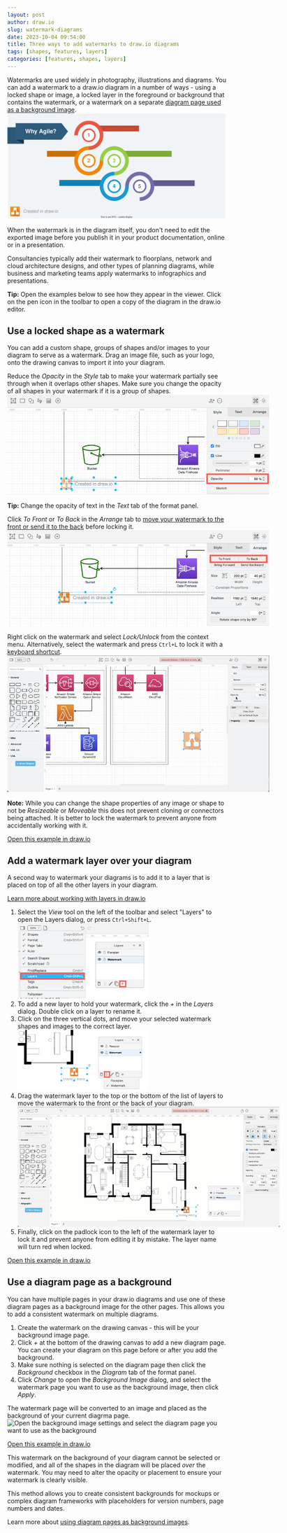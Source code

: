 ```yaml
---
layout: post
author: draw.io
slug: watermark-diagrams
date: 2023-10-04 09:54:00
title: Three ways to add watermarks to draw.io diagrams
tags: [shapes, features, layers]
categories: [features, shapes, layers]
---
```


Watermarks are used widely in photography, illustrations and diagrams. You can add a watermark to a draw.io diagram in a number of ways - using a locked shape or image, a locked layer in the foreground or background that contains the watermark, or a watermark on a separate [diagram page used as a background image](/doc/faq/background-diagram.html).
<br /><img src="/assets/img/blog/watermark-infographic-example.svg" style="width=100%;max-width:500px;height:auto;" alt="You can even add links to watermarks in your draw.io diagrams if you export them to SVG">

When the watermark is in the diagram itself, you don't need to edit the exported image before you publish it in your product documentation, online or in a presentation. 

Consultancies typically add their watermark to floorplans, network and cloud architecture designs, and other types of planning diagrams, while business and marketing teams apply watermarks to infographics and presentations. 

**Tip:** Open the examples below to see how they appear in the viewer. Click on the pen icon in the toolbar to open a copy of the diagram in the draw.io editor. 

## Use a locked shape as a watermark

You can add a custom shape, groups of shapes and/or images to your diagram to serve as a watermark. Drag an image file, such as your logo, onto the drawing canvas to import it into your diagram.

Reduce the _Opacity_ in the _Style_ tab to make your watermark partially see through when it overlaps other shapes. Make sure you change the opacity of all shapes in your watermark if it is a group of shapes. 
<br /><img src="/assets/img/blog/watermark-opacity.png" style="width=100%;max-width:600px;height:auto;" alt="Change the opacity of all shapes and images in your watermark to make it more or less obvious">

**Tip:** Change the opacity of text in the _Text_ tab of the format panel.

Click _To Front_ or _To Back_ in the _Arrange_ tab to [move your watermark to the front or send it to the back](/blog/move-shapes-forwards-backwards.html) before locking it. 
<br /><img src="/assets/img/blog/watermark-z-order.png" style="width=100%;max-width:600px;height:auto;" alt="Place your watermark over or under your diagram via the Arrange tab in the format panel">

Right click on the watermark and select _Lock/Unlock_ from the context menu. Alternatively, select the watermark and press ``Ctrl+L`` to lock it with a [keyboard shortcut](/blog/shortcuts.html). 
<br /><img src="/assets/img/blog/watermark-lock-vs-properties.gif" style="width=100%;max-width:600px;height:auto;" alt="A locked shape in draw.io cannot be cloned or connected to, while non-moveable and non-resizeable can (via shape properties)">

**Note:** While you can change the shape properties of any image or shape to not be _Resizeable_ or _Moveable_ this does not prevent cloning or connectors being attached. It is better to lock the watermark to prevent anyone from accidentally working with it.

[Open this example in draw.io](https://app.diagrams.net/?lightbox=1&highlight=0000ff&page=0&edit=_blank&layers=1&nav=1&title=#Uhttps%3A%2F%2Fraw.githubusercontent.com%2Fjgraph%2Fdrawio-diagrams%2Fdev%2Fblog%2Fwatermark-three-examples.drawio)

## Add a watermark layer over your diagram

A second way to watermark your diagrams is to add it to a layer that is placed on top of all the other layers in your diagram. 

[Learn more about working with layers in draw.io](/doc/layers.html)

1. Select the _View_ tool on the left of the toolbar and select "Layers" to open the Layers dialog, or press ``Ctrl+Shift+L``.
<br /><img src="/assets/img/blog/watermark-layers-dialog.png" style="width=100%;max-width:300px;height:auto;" alt="Change the opacity of all shapes and images in your watermark to make it more or less obvious">
2. To add a new layer to hold your watermark, click the _+_ in the _Layers_ dialog. Double click on a layer to rename it. 
3. Click on the three vertical dots, and move your selected watermark shapes and images to the correct layer.
<br /><img src="/assets/img/blog/watermark-move-layers.png" style="width=100%;max-width:300px;height:auto;" alt="Change the opacity of all shapes and images in your watermark to make it more or less obvious">
4. Drag the watermark layer to the top or the bottom of the list of layers to move the watermark to the front or the back of your diagram.
<br /><img src="/assets/img/blog/watermark-floorplan-layers.gif" style="width=100%;max-width:600px;height:auto;" alt="A locked shape in draw.io cannot be cloned or connected to, while non-moveable and non-resizeable can (via shape properties)">
5. Finally, click on the padlock icon to the left of the watermark layer to lock it and prevent anyone from editing it by mistake. The layer name will turn red when locked.

[Open this example in draw.io](https://app.diagrams.net/?lightbox=1&highlight=0000ff&page=1&edit=_blank&layers=1&nav=1&title=#Uhttps%3A%2F%2Fraw.githubusercontent.com%2Fjgraph%2Fdrawio-diagrams%2Fdev%2Fblog%2Fwatermark-three-examples.drawio)

## Use a diagram page as a background

You can have multiple pages in your draw.io diagrams and use one of these diagram pages as a background image for the other pages. This allows you to add a consistent watermark on multiple diagrams. 

1. Create the watermark on the drawing canvas - this will be your background image page.  
2. Click _+_ at the bottom of the drawing canvas to add a new diagram page. You can create your diagram on this page before or after you add the background.
3. Make sure nothing is selected on the diagram page then click the _Background_ checkbox in the _Diagram_ tab of the format panel. 
4. Click _Change_ to open the _Background Image_ dialog, and select the watermark page you want to use as the background image, then click _Apply_.

The watermark page will be converted to an image and placed as the background of your current diagrma page. 
<br /><img src="/assets/img/blog/watermark-background-image.gif" style="width=100%;max-width:600px;height:auto;" alt="Open the background image settings and select the diagram page you want to use as the background">

[Open this example in draw.io](https://app.diagrams.net/?lightbox=1&highlight=0000ff&page=2&edit=_blank&layers=1&nav=1&title=#Uhttps%3A%2F%2Fraw.githubusercontent.com%2Fjgraph%2Fdrawio-diagrams%2Fdev%2Fblog%2Fwatermark-three-examples.drawio)

This watermark on the background of your diagram cannot be selected or modified, and all of the shapes in the diagram will be placed _over_ the watermark. You may need to alter the opacity or placement to ensure your watermark is clearly visible. 

This method allows you to create consistent backgrounds for mockups or complex diagram frameworks with placeholders for version numbers, page numbers and dates. 

Learn more about [using diagram pages as background images](/doc/faq/background-diagram.html). 